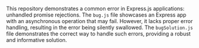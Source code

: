 This repository demonstrates a common error in Express.js applications: unhandled promise rejections.  The `bug.js` file showcases an Express app with an asynchronous operation that may fail.  However, it lacks proper error handling, resulting in the error being silently swallowed. The `bugSolution.js` file demonstrates the correct way to handle such errors, providing a robust and informative solution.